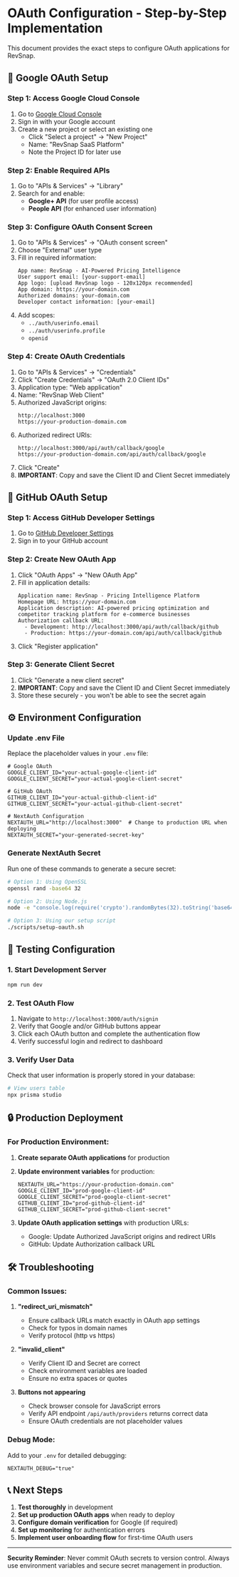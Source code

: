 # OAuth Configuration - Step-by-Step Implementation

This document provides the exact steps to configure OAuth applications for RevSnap.

## 🎯 Google OAuth Setup

### Step 1: Access Google Cloud Console
1. Go to [Google Cloud Console](https://console.cloud.google.com/)
2. Sign in with your Google account
3. Create a new project or select an existing one
   - Click "Select a project" → "New Project"
   - Name: "RevSnap SaaS Platform"
   - Note the Project ID for later use

### Step 2: Enable Required APIs
1. Go to "APIs & Services" → "Library"
2. Search for and enable:
   - **Google+ API** (for user profile access)
   - **People API** (for enhanced user information)

### Step 3: Configure OAuth Consent Screen
1. Go to "APIs & Services" → "OAuth consent screen"
2. Choose "External" user type
3. Fill in required information:
   ```
   App name: RevSnap - AI-Powered Pricing Intelligence
   User support email: [your-support-email]
   App logo: [upload RevSnap logo - 120x120px recommended]
   App domain: https://your-domain.com
   Authorized domains: your-domain.com
   Developer contact information: [your-email]
   ```
4. Add scopes:
   - `../auth/userinfo.email`
   - `../auth/userinfo.profile`
   - `openid`

### Step 4: Create OAuth Credentials
1. Go to "APIs & Services" → "Credentials"
2. Click "Create Credentials" → "OAuth 2.0 Client IDs"
3. Application type: "Web application"
4. Name: "RevSnap Web Client"
5. Authorized JavaScript origins:
   ```
   http://localhost:3000
   https://your-production-domain.com
   ```
6. Authorized redirect URIs:
   ```
   http://localhost:3000/api/auth/callback/google
   https://your-production-domain.com/api/auth/callback/google
   ```
7. Click "Create"
8. **IMPORTANT**: Copy and save the Client ID and Client Secret immediately

## 🐙 GitHub OAuth Setup

### Step 1: Access GitHub Developer Settings
1. Go to [GitHub Developer Settings](https://github.com/settings/developers)
2. Sign in to your GitHub account

### Step 2: Create New OAuth App
1. Click "OAuth Apps" → "New OAuth App"
2. Fill in application details:
   ```
   Application name: RevSnap - Pricing Intelligence Platform
   Homepage URL: https://your-domain.com
   Application description: AI-powered pricing optimization and competitor tracking platform for e-commerce businesses
   Authorization callback URL: 
     - Development: http://localhost:3000/api/auth/callback/github
     - Production: https://your-domain.com/api/auth/callback/github
   ```
3. Click "Register application"

### Step 3: Generate Client Secret
1. Click "Generate a new client secret"
2. **IMPORTANT**: Copy and save the Client ID and Client Secret immediately
3. Store these securely - you won't be able to see the secret again

## ⚙️ Environment Configuration

### Update .env File
Replace the placeholder values in your `.env` file:

```env
# Google OAuth
GOOGLE_CLIENT_ID="your-actual-google-client-id"
GOOGLE_CLIENT_SECRET="your-actual-google-client-secret"

# GitHub OAuth  
GITHUB_CLIENT_ID="your-actual-github-client-id"
GITHUB_CLIENT_SECRET="your-actual-github-client-secret"

# NextAuth Configuration
NEXTAUTH_URL="http://localhost:3000"  # Change to production URL when deploying
NEXTAUTH_SECRET="your-generated-secret-key"
```

### Generate NextAuth Secret
Run one of these commands to generate a secure secret:
```bash
# Option 1: Using OpenSSL
openssl rand -base64 32

# Option 2: Using Node.js
node -e "console.log(require('crypto').randomBytes(32).toString('base64'))"

# Option 3: Using our setup script
./scripts/setup-oauth.sh
```

## 🚀 Testing Configuration

### 1. Start Development Server
```bash
npm run dev
```

### 2. Test OAuth Flow
1. Navigate to `http://localhost:3000/auth/signin`
2. Verify that Google and/or GitHub buttons appear
3. Click each OAuth button and complete the authentication flow
4. Verify successful login and redirect to dashboard

### 3. Verify User Data
Check that user information is properly stored in your database:
```bash
# View users table
npx prisma studio
```

## 🔒 Production Deployment

### For Production Environment:

1. **Create separate OAuth applications** for production
2. **Update environment variables** for production:
   ```env
   NEXTAUTH_URL="https://your-production-domain.com"
   GOOGLE_CLIENT_ID="prod-google-client-id"
   GOOGLE_CLIENT_SECRET="prod-google-client-secret"
   GITHUB_CLIENT_ID="prod-github-client-id"
   GITHUB_CLIENT_SECRET="prod-github-client-secret"
   ```

3. **Update OAuth application settings** with production URLs:
   - Google: Update Authorized JavaScript origins and redirect URIs
   - GitHub: Update Authorization callback URL

## 🛠️ Troubleshooting

### Common Issues:

1. **"redirect_uri_mismatch"**
   - Ensure callback URLs match exactly in OAuth app settings
   - Check for typos in domain names
   - Verify protocol (http vs https)

2. **"invalid_client"**
   - Verify Client ID and Secret are correct
   - Check environment variables are loaded
   - Ensure no extra spaces or quotes

3. **Buttons not appearing**
   - Check browser console for JavaScript errors
   - Verify API endpoint `/api/auth/providers` returns correct data
   - Ensure OAuth credentials are not placeholder values

### Debug Mode:
Add to your `.env` for detailed debugging:
```env
NEXTAUTH_DEBUG="true"
```

## 📞 Next Steps

1. **Test thoroughly** in development
2. **Set up production OAuth apps** when ready to deploy
3. **Configure domain verification** for Google (if required)
4. **Set up monitoring** for authentication errors
5. **Implement user onboarding flow** for first-time OAuth users

---

**Security Reminder**: Never commit OAuth secrets to version control. Always use environment variables and secure secret management in production.
